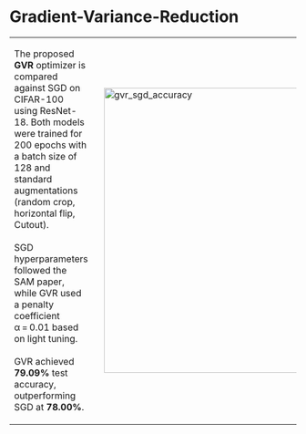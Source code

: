 # Gradient-Variance-Reduction

<table>
  <tr>
    <td style="vertical-align: top; padding-right: 20px;">
      <p>
        The proposed <strong>GVR</strong> optimizer is compared against SGD on CIFAR-100 using ResNet-18.
        Both models were trained for 200 epochs with a batch size of 128 and standard augmentations (random crop, horizontal flip, Cutout).
        <br/><br/>
        SGD hyperparameters followed the SAM paper, while GVR used a penalty coefficient α = 0.01 based on light tuning.
        <br/><br/>
        GVR achieved <strong>79.09%</strong> test accuracy, outperforming SGD at <strong>78.00%</strong>.
      </p>
    </td>
    <td>
      <img src="https://github.com/user-attachments/assets/519d8c56-54ca-408d-a8a9-91f20cb13bd1" width="500" alt="gvr_sgd_accuracy"/>
    </td>
  </tr>
</table>

